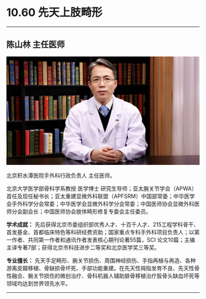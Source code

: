 # 10.60 先天上肢畸形

---

## 陈山林 主任医师

![1682055599269](image/c10_060/1682055599269.png)

北京积水潭医院手外科行政负责人 主任医师。

北京大学医学部骨科学系教授 医学博士 研究生导师；亚太腕关节学会（APWA）首任及现任秘书长；亚太重建显微外科联盟（APFSRM）中国部常委；中华医学会手外科学分会常委；中华医学会显微外科学分会常委；中国医师协会显微外科医师分会副会长；中国医师协会肢体畸形修复专委会主任委员。


**学术成就：** 先后获得北京市委组织部优秀人才、十百千人才、215工程学科骨干、首发基金、首都临床特色等科研经费资助；国家重点专科手外科项目负责人；以第一作者、共同第一作者和通讯作者发表核心期刊论著55篇，SCI 论文10篇；主编主译专著7部；获得北京市科技进步二等奖和北京医学奖三等奖。


**专业擅长：** 先天手足畸形、腕关节损伤、周围神经损伤、手指再植与再造、各种游离皮瓣移植、骨缺损骨坏死、手部功能重建。在先天性拇指发育不良、先天性骨性融合、腕关节损伤的微创治疗、骨科机器人辅助腓骨移植治疗股骨头缺血坏死等领域均达到世界领先水平。

---
